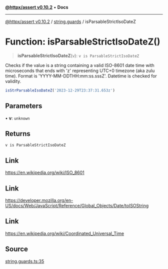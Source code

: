 [**@httpx/assert v0.10.2**](../../README.md) • **Docs**

***

[@httpx/assert v0.10.2](../../README.md) / [string.guards](../README.md) / isParsableStrictIsoDateZ

# Function: isParsableStrictIsoDateZ()

> **isParsableStrictIsoDateZ**(`v`): `v is ParsableStrictIsoDateZ`

Checks if the value is a string containing a valid ISO-8601 date time
with microseconds that ends with 'z' representing UTC+0 timezone (aka zulu time).
Format is 'YYYY-MM-DDTHH:mm:ss.sssZ'. Datetime is checked for validity.

```typescript
isStrParsableIsoDateZ('2023-12-29T23:37:31.653z')
```

## Parameters

• **v**: `unknown`

## Returns

`v is ParsableStrictIsoDateZ`

## Link

https://en.wikipedia.org/wiki/ISO_8601

## Link

https://developer.mozilla.org/en-US/docs/Web/JavaScript/Reference/Global_Objects/Date/toISOString

## Link

https://en.wikipedia.org/wiki/Coordinated_Universal_Time

## Source

[string.guards.ts:35](https://github.com/belgattitude/httpx/blob/9872a04f73c192beff5f4b4d63a156ff5269c00c/packages/assert/src/string.guards.ts#L35)

